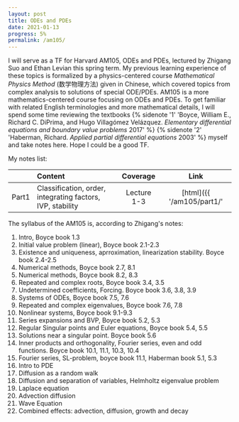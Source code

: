 ```yaml
---
layout: post
title: ODEs and PDEs
date: 2021-01-13
progress: 5%
permalink: /am105/
---
```


I will serve as a TF for Harvard AM105, ODEs and PDEs, lectured by Zhigang Suo and Ethan Levian this spring term. 
My previous learning experience of these topics is formalized by a physics-centered course 
*Mathematical Physics Method* (数学物理方法) given in Chinese, which covered topics from complex analysis to solutions of special ODE/PDEs. 
AM105 is a more mathematics-centered course focusing on ODEs and PDEs. 
To get familiar with related English terminologies and more mathematical details, I will spend some time reviewing the textbooks
{% sidenote '1' 'Boyce, William E., Richard C. DiPrima, and Hugo Villagómez Velázquez. *Elementary differential equations and boundary value problems* 2017' %}
{% sidenote '2' 'Haberman, Richard. *Applied partial differential equations* 2003' %}
myself and take notes here. Hope I could be a good TF. 

My notes list:

|    | Content | Coverage | Link |
|:--:|:------------|:--------:| :---:|
|Part1|Classification, order, integrating factors, <br>IVP, stability| Lecture 1-3| [html]({{ '/am105/part1/' | relative_url }})|


The syllabus of the AM105 is, according to Zhigang's notes:

1. Intro, Boyce book 1.3
2. Initial value problem (linear), Boyce book 2.1-2.3
3. Existence and uniqueness, aprroximation, linearization stability. Boyce book 2.4-2.5 
4. Numerical methods, Boyce book 2.7, 8.1
5. Numerical methods, Boyce book 8.2, 8.3
6. Repeated and complex roots, Boyce book 3.4, 3.5
7. Undetermined coefficients, Forcing. Boyce book 3.6, 3.8, 3.9
8. Systems of ODEs, Boyce book 7.5, 7.6
9. Repeated and complex eigenvalues, Boyce book 7.6, 7.8
10. Nonlinear systems, Boyce book 9.1-9.3
11. Series expansions and BVP, Boyce book 5.2, 5.3
12. Regular Singular points and Euler equations, Boyce book 5.4, 5.5
13. Solutions near a singular point. Boyce book 5.6
14. Inner products and orthogonality, Fourier series, even and odd functions. Boyce book 10.1, 11.1, 10.3, 10.4
15. Fourier series, SL-problem, boyce book 11.1, Haberman book 5.1, 5.3
16. Intro to PDE
17. Diffusion as a random walk
18. Diffusion and separation of variables, Helmholtz eigenvalue problem
19. Laplace equation
20. Advection diffusion
21. Wave Equation
22. Combined effects: advection, diffusion, growth and decay
